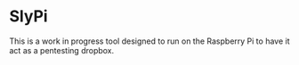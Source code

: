 SlyPi
=====

This is a work in progress tool designed to run on the Raspberry Pi to have it act as a pentesting dropbox.
